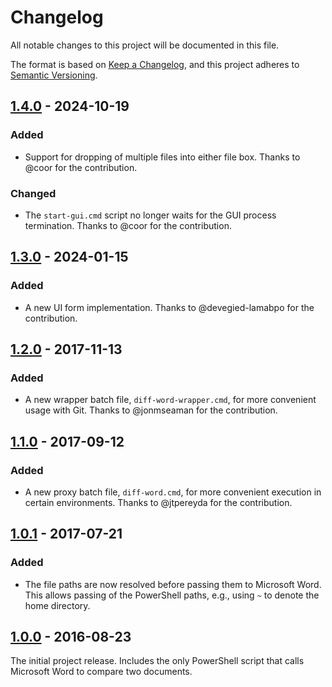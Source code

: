 ﻿Changelog
=========
All notable changes to this project will be documented in this file.

The format is based on [Keep a Changelog](https://keepachangelog.com/en/1.0.0/), and this project adheres to [Semantic Versioning](https://semver.org/spec/v2.0.0.html).

## [1.4.0] - 2024-10-19
### Added
- Support for dropping of multiple files into either file box. Thanks to @coor for the contribution.

### Changed
- The `start-gui.cmd` script no longer waits for the GUI process termination. Thanks to @coor for the contribution.

## [1.3.0] - 2024-01-15
### Added
- A new UI form implementation. Thanks to @devegied-lamabpo for the contribution.

## [1.2.0] - 2017-11-13
### Added
- A new wrapper batch file, `diff-word-wrapper.cmd`, for more convenient usage with Git. Thanks to @jonmseaman for the contribution.

## [1.1.0] - 2017-09-12
### Added
- A new proxy batch file, `diff-word.cmd`, for more convenient execution in certain environments. Thanks to @jtpereyda for the contribution.

## [1.0.1] - 2017-07-21
### Added
- The file paths are now resolved before passing them to Microsoft Word. This allows passing of the PowerShell paths, e.g., using `~` to denote the home directory.

## [1.0.0] - 2016-08-23
The initial project release. Includes the only PowerShell script that calls Microsoft Word to compare two documents.

[1.0.0]: https://github.com/ForNeVeR/ExtDiff/releases/tag/1.0
[1.0.1]: https://github.com/ForNeVeR/ExtDiff/compare/1.0...1.0.1
[1.1.0]: https://github.com/ForNeVeR/ExtDiff/compare/1.0.1...1.1.0
[1.2.0]: https://github.com/ForNeVeR/ExtDiff/compare/1.1.0...1.2.0
[1.3.0]: https://github.com/ForNeVeR/ExtDiff/compare/1.2.0...v1.3.0
[1.4.0]: https://github.com/ForNeVeR/ExtDiff/compare/v1.3.0...v1.4.0
[Unreleased]: https://github.com/ForNeVeR/ExtDiff/compare/v1.4.0...HEAD
